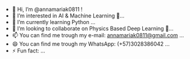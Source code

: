 - 👋 Hi, I’m @annamariak0811 !
- 👀 I’m interested in AI & Machine Learning 🚀...
- 🌱 I’m currently learning Python ...
- 💞️ I’m looking to collaborate on Physics Based Deep Learning 🚀...
- 📫  You can find me trough my e-mail:   annamariak0811@gmail.com ...
- 😄 You can find me trough my WhatsApp:   (+57)3028386042 ...
- ⚡ Fun fact: ...

<!---
annamariak0811/annamariak0811 is a ✨ special ✨ repository because its `README.md` (this file) appears on your GitHub profile.
You can click the Preview link to take a look at your changes.
--->
